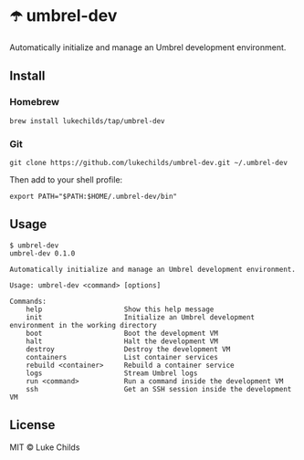 # ☂️ umbrel-dev

Automatically initialize and manage an Umbrel development environment.

## Install

### Homebrew

```
brew install lukechilds/tap/umbrel-dev
```

### Git

```
git clone https://github.com/lukechilds/umbrel-dev.git ~/.umbrel-dev
```

Then add to your shell profile:

```shell
export PATH="$PATH:$HOME/.umbrel-dev/bin"
```

## Usage

```
$ umbrel-dev
umbrel-dev 0.1.0

Automatically initialize and manage an Umbrel development environment.

Usage: umbrel-dev <command> [options]

Commands:
    help                    Show this help message
    init                    Initialize an Umbrel development environment in the working directory
    boot                    Boot the development VM
    halt                    Halt the development VM
    destroy                 Destroy the development VM
    containers              List container services
    rebuild <container>     Rebuild a container service
    logs                    Stream Umbrel logs
    run <command>           Run a command inside the development VM
    ssh                     Get an SSH session inside the development VM
```

## License

MIT © Luke Childs
